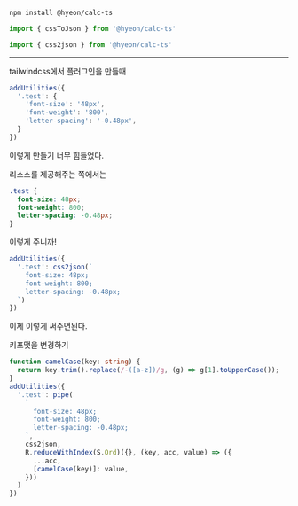```sh
npm install @hyeon/calc-ts
```

```ts
import { cssToJson } from '@hyeon/calc-ts'
```

```ts
import { css2json } from '@hyeon/calc-ts'
```

---

tailwindcss에서 플러그인을 만들때

```ts
addUtilities({
  '.test': {
    'font-size': '48px',
    'font-weight': '800',
    'letter-spacing': '-0.48px',
  }
})
```

이렇게 만들기 너무 힘들었다.

리소스를 제공해주는 쪽에서는

```css
.test {
  font-size: 48px;
  font-weight: 800;
  letter-spacing: -0.48px;
}
```

이렇게 주니까!

```ts
addUtilities({
  '.test': css2json(`
    font-size: 48px;
    font-weight: 800;
    letter-spacing: -0.48px;
  `)
})
```

이제 이렇게 써주면된다.

키포맷을 변경하기

```ts
function camelCase(key: string) {
  return key.trim().replace(/-([a-z])/g, (g) => g[1].toUpperCase());
}
addUtilities({
  '.test': pipe(
    `
      font-size: 48px;
      font-weight: 800;
      letter-spacing: -0.48px;
    `,
    css2json,
    R.reduceWithIndex(S.Ord)({}, (key, acc, value) => ({
      ...acc,
      [camelCase(key)]: value,
    }))
  )
})
```